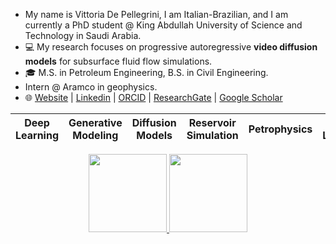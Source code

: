 -    My name is Vittoria De Pellegrini, I am Italian-Brazilian, and I am currently a PhD student @ King Abdullah University of Science and Technology in Saudi Arabia.
- 💻 My research focuses on progressive autoregressive **video diffusion models** for subsurface fluid flow simulations.
- 🎓 M.S. in Petroleum Engineering, B.S. in Civil Engineering.
- Intern @ Aramco in geophysics.
- 🌐 [Website](https://vittodepe98.github.io) | [Linkedin](https://www.linkedin.com/in/vittoria-de-pellegrini-110371229/) | [ORCID](https://orcid.org/0009-0009-0286-9862) | [ResearchGate]() | [Google Scholar](https://scholar.google.com/citations?user=aUvIDgUAAAAJ&hl=it)

| Deep Learning  | Generative Modeling | Diffusion Models  | Reservoir Simulation | Petrophysics | Well-Logging |
|------------- | ------------- | ------------- | ------------- | ------------- |------------- |



<div align="center">
  <a href="https://github.com/anuraghazra/github-readme-stats">
    <img height="125" src="https://github-readme-stats.vercel.app/api?username=VittoDePe98&hide_rank=true&count_private=true&show_icons=true&custom_title=GitHub%20Stats&disable_animations=true&theme=holi&card_width=400&hide_border=true" />
  </a>
  <a href="https://github.com/anuraghazra/github-readme-stats">
    <img height="125" src="https://github-readme-stats.vercel.app/api/top-langs/?username=VittoDePe98&hide_progress=true&langs_count=10&count_private=true&size_weight=0.5&count_weight=0.5&theme=holi&card_width=400&hide_border=true" />
  </a>
</div>


